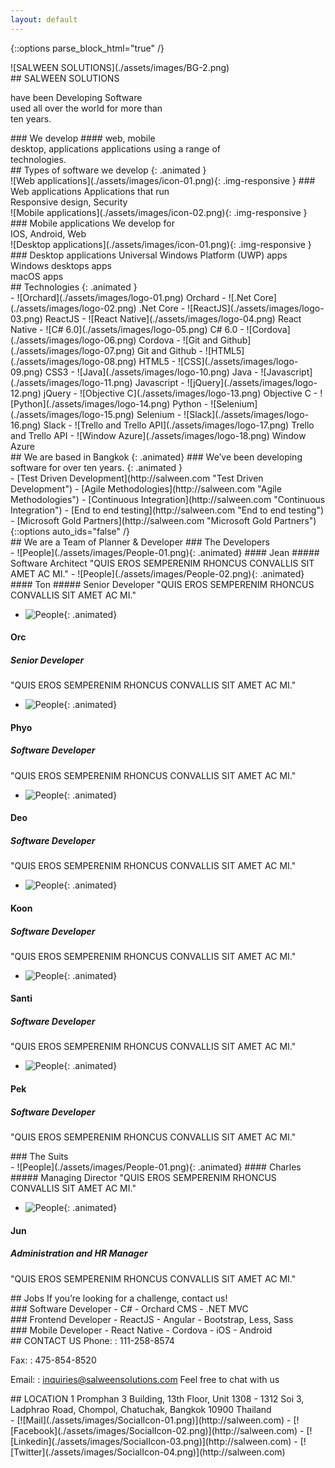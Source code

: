 ```yaml
---
layout: default
---
```


{::options parse_block_html="true" /}
<section class="content-services" id="SERVICES">
<div class="clearfix container company-wrapper">
<div class="company-images animated">
![SALWEEN SOLUTIONS](./assets/images/BG-2.png)
</div>
<div class="company-text animated">
<div class="text-salween">
## SALWEEN SOLUTIONS

have been <span>Developing Software</span><br />
used all over the world for more than<br />
ten years.

</div>
### We develop
#### web, mobile<br />desktop, applications
applications using a range of<br />technologies.
</div>
<div class="bounce-arrow">
<a href="#Technologies" class="scroll">
<i class="fa glyphicon glyphicon-menu-down"></i>
<i class="fa glyphicon glyphicon-menu-down"></i>
</a>
</div>
</div>
<div class="software-wrapper">
<div class="container">
<div class="title-software-inner">
## Types of software we develop
{: .animated }
<section class="image-wrapper img01 animated">
![Web applications](./assets/images/icon-01.png){: .img-responsive }
### Web applications
Applications that run<br /> Responsive design, Security
</section>
<section class="image-wrapper img02 animated">
![Mobile applications](./assets/images/icon-02.png){: .img-responsive }
### Mobile applications
We develop for<br /> IOS, Android, Web
</section>
<section class="image-wrapper img03 animated">
![Desktop applications](./assets/images/icon-01.png){: .img-responsive }
### Desktop applications
Universal Windows Platform (UWP) apps<br>Windows desktops apps<br>macOS apps
</section>
</div>
</div>
</div>
<section id="Technologies" class="technologies-wrapper">
## Technologies
{: .animated }
<div class="container">
<div class="technologies-inner ">
<div class="animated">
- ![Orchard](./assets/images/logo-01.png)  
Orchard
- ![.Net Core](./assets/images/logo-02.png)  
.Net Core
- ![ReactJS](./assets/images/logo-03.png)  
ReactJS
- ![React Native](./assets/images/logo-04.png)  
React Native
- ![C# 6.0](./assets/images/logo-05.png)  
C# 6.0
- ![Cordova](./assets/images/logo-06.png)  
Cordova
- ![Git and Github](./assets/images/logo-07.png)  
Git and Github
- ![HTML5](./assets/images/logo-08.png)  
HTML5
- ![CSS](./assets/images/logo-09.png)  
CSS3
- ![Java](./assets/images/logo-10.png)  
Java
- ![Javascript](./assets/images/logo-11.png)  
Javascript
- ![jQuery](./assets/images/logo-12.png)  
jQuery
- ![Objective C](./assets/images/logo-13.png)  
Objective C
- ![Python](./assets/images/logo-14.png)  
Python
- ![Selenium](./assets/images/logo-15.png)  
Selenium
- ![Slack](./assets/images/logo-16.png)  
Slack
- ![Trello and Trello API](./assets/images/logo-17.png)  
Trello and Trello API
- ![Window Azure](./assets/images/logo-18.png)  
Window Azure
</div>
</div>
</div>
<div class="bounce-arrow">
<a href="#TEAM" class="scroll">
<i class="fa glyphicon glyphicon-menu-down"></i>
<i class="fa glyphicon glyphicon-menu-down"></i>
</a>
</div>
</section>
</section>
<section class="based-area" id="ABOUT">
<div class="area-inner">
<div class="container">
## We are based in Bangkok
{: .animated}
### We’ve been developing software for over ten years.
{: .animated }
<div class="animated based-area-link">
- [Test Driven Development](http://salween.com "Test Driven Development")    
- [Agile Methodologies](http://salween.com "Agile Methodologies")    
- [Continuous Integration](http://salween.com "Continuous Integration")   
- [End to end testing](http://salween.com "End to end testing")  
- [Microsoft Gold Partners](http://salween.com "Microsoft Gold Partners")  
</div>  
</div>
</div>
</section>

<section class="content-team" id="TEAM">
{::options auto_ids="false" /}
<div class="animated">
## We are a Team of Planner & Developer
### The Developers
</div>
- ![People](./assets/images/People-01.png){:  .animated}
#### Jean    
##### Software Architect
"QUIS EROS SEMPERENIM RHONCUS CONVALLIS SIT AMET AC MI."
- ![People](./assets/images/People-02.png){: .animated}  
#### Ton  
##### Senior Developer
"QUIS EROS SEMPERENIM RHONCUS CONVALLIS SIT AMET AC MI."

- ![People](./assets/images/People-03.png){: .animated}  
#### Orc  
##### Senior Developer
"QUIS EROS SEMPERENIM RHONCUS CONVALLIS SIT AMET AC MI."

- ![People](./assets/images/People-04.png){: .animated}  
#### Phyo
##### Software Developer
"QUIS EROS SEMPERENIM RHONCUS CONVALLIS SIT AMET AC MI."

- ![People](./assets/images/People-05.png){: .animated}
#### Deo   
##### Software Developer
"QUIS EROS SEMPERENIM RHONCUS CONVALLIS SIT AMET AC MI."

- ![People](./assets/images/People-06.png){: .animated}
#### Koon    
##### Software Developer
"QUIS EROS SEMPERENIM RHONCUS CONVALLIS SIT AMET AC MI."

- ![People](./assets/images/People-07.png){: .animated}
#### Santi    
##### Software Developer
"QUIS EROS SEMPERENIM RHONCUS CONVALLIS SIT AMET AC MI."

- ![People](./assets/images/People-03.png){: .animated}
#### Pek    
##### Software Developer
"QUIS EROS SEMPERENIM RHONCUS CONVALLIS SIT AMET AC MI."
<div class="animated">
### The Suits
</div>
- ![People](./assets/images/People-01.png){: .animated}
#### Charles    
##### Managing Director
"QUIS EROS SEMPERENIM RHONCUS CONVALLIS SIT AMET AC MI."

- ![People](./assets/images/People-02.png){: .animated}
#### Jun    
##### Administration and HR Manager
"QUIS EROS SEMPERENIM RHONCUS CONVALLIS SIT AMET AC MI."
</section>
<section class="job" id="job">
<div class="animated container">
## Jobs
If you’re looking for a challenge, contact us!
<div class="job-inner">
### Software Developer  
- C#
- Orchard CMS
- .NET MVC  
</div>
<div class="job-inner">
### Frontend Developer   
- ReactJS
- Angular
- Bootstrap, Less, Sass  
</div>
<div class="job-inner">
### Mobile Developer  
- React Native
- Cordova
- iOS
- Android  
</div>
</div>
</section>
<div class="content-contact-us" id="CONTACT">
<div id="google-map">
</div>
</div>
<footer>
<div class="container">
<section>
## CONTACT US
Phone:
: 111-258-8574  

Fax:
: 475-854-8520

Email:
: inquiries@salweensolutions.com
Feel free to chat with us
</section>
<section>
## LOCATION
1 Promphan 3 Building, 13th Floor, Unit 1308 - 1312  
Soi 3, Ladphrao Road, Chompol,  
Chatuchak, Bangkok 10900  
Thailand
</section>
<div class="social-link">
- [![Mail](./assets/images/SocialIcon-01.png)](http://salween.com)
- [![Facebook](./assets/images/SocialIcon-02.png)](http://salween.com)
- [![Linkedin](./assets/images/SocialIcon-03.png)](http://salween.com)
- [![Twitter](./assets/images/SocialIcon-04.png)](http://salween.com)
</div>
</div>
</footer>
